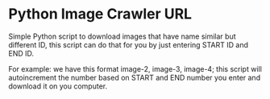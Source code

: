 # Python Image Crawler URL
 
Simple Python script to download images that have name similar but different ID, this script can do that for you by just entering START ID and END ID. 

For example: we have this format image-2, image-3, image-4; this script will autoincrement the number based on START and END number you enter and download it on you computer.
